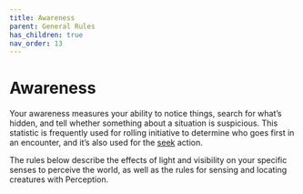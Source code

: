 ```yaml
---
title: Awareness
parent: General Rules
has_children: true
nav_order: 13
---
```


# Awareness
Your awareness measures your ability to notice things, search for what’s hidden, and tell whether something about a situation is suspicious. This statistic is frequently used for rolling initiative to determine who goes first in an encounter, and it’s also used for the [seek](https://stormchaserroleplaying.com/stormchaserRPG/Combat/Actions/Seek/) action.

The rules below describe the effects of light and visibility on your specific senses to perceive the world, as well as the rules for sensing and locating creatures with Perception.
